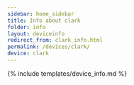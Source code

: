 ```yaml
---
sidebar: home_sidebar
title: Info about clark
folder: info
layout: deviceinfo
redirect_from: clark_info.html
permalink: /devices/clark/
device: clark
---
```

{% include templates/device_info.md %}
